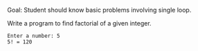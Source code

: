 Goal: Student should know basic problems involving single loop.

Write a program to find factorial of a given integer.

```
Enter a number: 5
5! = 120
```
